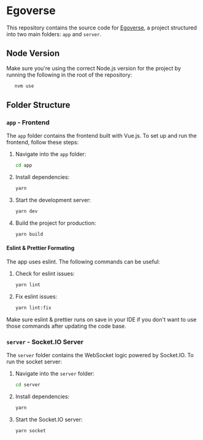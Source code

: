 # Egoverse

This repository contains the source code for [Egoverse](https://github.com/dennisego1999/egoverse), a project structured into two main folders: `app` and `server`.

## Node Version
Make sure you're using the correct Node.js version for the project by running the following in the root of the repository:
```sh
   nvm use
   ```

## Folder Structure

### `app` - Frontend
The `app` folder contains the frontend built with Vue.js. To set up and run the frontend, follow these steps:

1. Navigate into the `app` folder:
   ```sh
   cd app
   ```
2. Install dependencies:
   ```sh
   yarn
   ```
3. Start the development server:
   ```sh
   yarn dev
   ```
4. Build the project for production:
   ```sh
   yarn build
   ```
   
#### Eslint & Prettier Formating
The app uses eslint. The following commands can be useful:

1. Check for eslint issues:
   ```sh
   yarn lint
   ```
2. Fix eslint issues:
   ```sh
   yarn lint:fix
   ```
   
Make sure eslint & prettier runs on save in your IDE if you don't want to use those commands after updating the code base.

### `server` - Socket.IO Server
The `server` folder contains the WebSocket logic powered by Socket.IO. To run the socket server:

1. Navigate into the `server` folder:
   ```sh
   cd server
   ```
2. Install dependencies:
   ```sh
   yarn
   ```
3. Start the Socket.IO server:
   ```sh
   yarn socket


